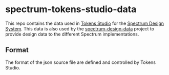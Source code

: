 # spectrum-tokens-studio-data

This repo contains the data used in [Tokens Studio](https://tokens.studio/) for the [Spectrum Design System](https://spectrum.adobe.com/). This data is also used by the [spectrum-design-data](https://github.com/adobe/spectrum-design-data) project to provide design data to the different Spectrum implementations.

## Format

The format of the json source file are defined and controlled by Tokens Studio.
